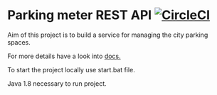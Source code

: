 # Parking meter REST API  [![CircleCI](https://circleci.com/gh/WojciechWeg/parking_meter_rest_api_redo.svg?style=svg)](https://circleci.com/gh/WojciechWeg/parking_meter_rest_api_redo)
Aim of this project is to build a service for managing the city parking spaces.

For more details have a look into [docs.](https://wojciechweg.github.io/parking_meter_rest_api_redo/)

To start the project locally use start.bat file.

Java 1.8 necessary to run project.